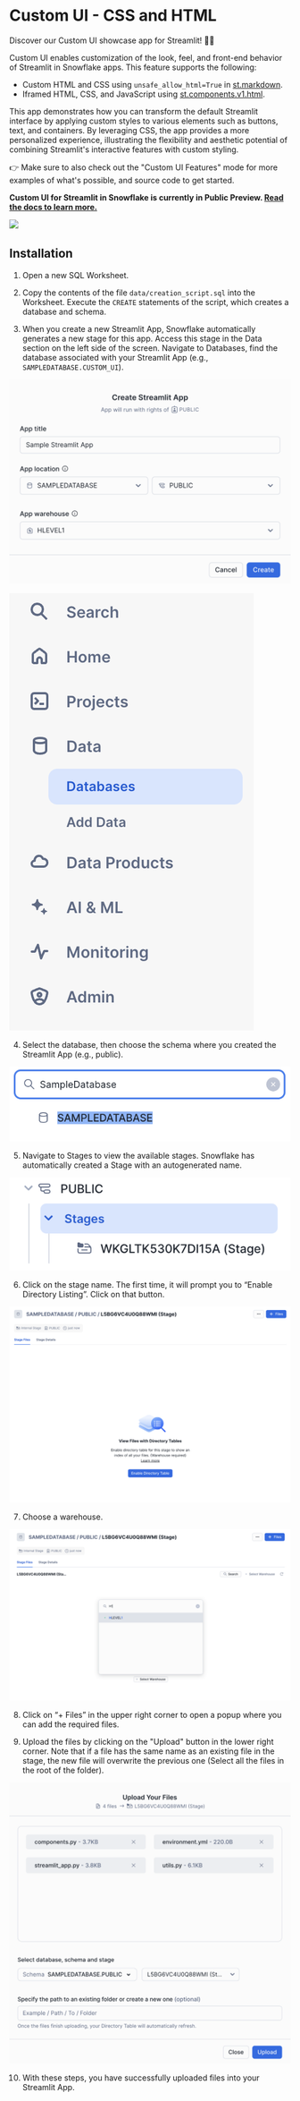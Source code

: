 # Custom UI - CSS and HTML

Discover our Custom UI showcase app for Streamlit! 🎨✨

Custom UI enables customization of the look, feel, and front-end behavior of Streamlit in Snowflake apps.
This feature supports the following:

- Custom HTML and CSS using `unsafe_allow_html=True` in [st.markdown](https://docs.streamlit.io/library/api-reference/text/st.markdown).
- Iframed HTML, CSS, and JavaScript using [st.components.v1.html](https://docs.streamlit.io/develop/api-reference/custom-components/st.components.v1.html).

This app demonstrates how you can transform the default Streamlit interface by applying custom styles to various elements such as buttons, text, and containers. By leveraging CSS, the app provides a more personalized experience, illustrating the flexibility and aesthetic potential of combining Streamlit's interactive features with custom styling.

👉 Make sure to also check out the "Custom UI Features" mode for more examples of what's possible, and source code to get started.

**Custom UI for Streamlit in Snowflake is currently in Public Preview.
[Read the docs to learn more.](https://docs.snowflake.com/en/developer-guide/streamlit/additional-features#custom-ui-in-sis)**

<img src="./assets/custom_ui_app.gif" width="600" />

## Installation

1. Open a new SQL Worksheet.

2. Copy the contents of the file `data/creation_script.sql` into the Worksheet. Execute the `CREATE` statements of the script, which creates a database and schema.

3. When you create a new Streamlit App, Snowflake automatically generates a new stage for this app. Access this stage in the Data section on the left side of the screen. Navigate to Databases, find the database associated with your Streamlit App (e.g., `SAMPLEDATABASE.CUSTOM_UI`).

![Create Streamlit App](../shared_assets/streamlit_app.png)

![Left Menu](../shared_assets/left_menu.png)

4. Select the database, then choose the schema where you created the Streamlit App (e.g., public).

![Look for database](../shared_assets/look_for_database.png)

5. Navigate to Stages to view the available stages. Snowflake has automatically created a Stage with an autogenerated name.

![Look for database](../shared_assets/look_for_database2.png)

6. Click on the stage name. The first time, it will prompt you to “Enable Directory Listing”. Click on that button.

![Enable Directory](../shared_assets/enable_directory.png)

7. Choose a warehouse.

![Select warehouse](../shared_assets/select_warehouse.png)

8. Click on “+ Files” in the upper right corner to open a popup where you can add the required files.

9. Upload the files by clicking on the "Upload" button in the lower right corner. Note that if a file has the same name as an existing file in the stage, the new file will overwrite the previous one (Select all the files in the root of the folder).

![Select files](../shared_assets/upload_file.png)

10. With these steps, you have successfully uploaded files into your Streamlit App.
